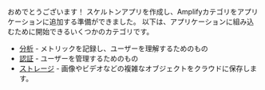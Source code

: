 おめでとうございます！ スケルトンアプリを作成し、Amplifyカテゴリをアプリケーションに追加する準備ができました。 以下は、アプリケーションに組み込むために開始できるいくつかのカテゴリです。

* [分析](~/lib/analytics/getting-started.md) - メトリックを記録し、ユーザーを理解するためのもの
* [認証](~/lib/auth/getting-started.md) - ユーザーを管理するためのもの
* [ストレージ](~/lib/storage/getting-started.md) - 画像やビデオなどの複雑なオブジェクトをクラウドに保存します。
